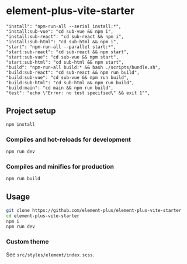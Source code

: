 # element-plus-vite-starter

    "install": "npm-run-all --serial install:*",
    "install:sub-vue": "cd sub-vue && npm i",
    "install:sub-react": "cd sub-react && npm i",
    "install:sub-html": "cd sub-html && npm i",
    "start": "npm-run-all --parallel start:*",
    "start:sub-react": "cd sub-react && npm start",
    "start:sub-vue": "cd sub-vue && npm start",
    "start:sub-html": "cd sub-html && npm start",
    "build": "npm-run-all build:* && bash ./scripts/bundle.sh",
    "build:sub-react": "cd sub-react && npm run build",
    "build:sub-vue": "cd sub-vue && npm run build",
    "build:sub-html": "cd sub-html && npm run build",
    "build:main": "cd main && npm run build",
    "test": "echo \"Error: no test specified\" && exit 1"",

## Project setup

```bash
npm install
```

### Compiles and hot-reloads for development

```bash
npm run dev
```

### Compiles and minifies for production

```bash
npm run build
```

## Usage

```bash
git clone https://github.com/element-plus/element-plus-vite-starter
cd element-plus-vite-starter
npm i
npm run dev
```

### Custom theme

See `src/styles/element/index.scss`.
